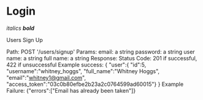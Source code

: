 # Login

_italics_
***bold***


Users Sign Up

Path: POST '/users/signup'
Params:
email: a string
password: a string
user name: a string
full name: a string
Response:
Status Code: 201 if successful, 422 if unsuccessful
Example success:
  { "user":{
    "id":5,
    "username":"whitney_hoggs",
    "full_name":"Whitney Hoggs",
    "email":"whitney1@gmail.com",
    "access_token":"03c0b80efbe2b23a2c0764599ad60015"}
  }
Example Failure: {"errors":["Email has already been taken"]}
